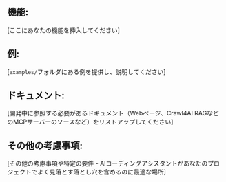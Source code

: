 ## 機能:

[ここにあなたの機能を挿入してください]

## 例:

[`examples/`フォルダにある例を提供し、説明してください]

## ドキュメント:

[開発中に参照する必要があるドキュメント（Webページ、Crawl4AI RAGなどのMCPサーバーのソースなど）をリストアップしてください]

## その他の考慮事項:

[その他の考慮事項や特定の要件 - AIコーディングアシスタントがあなたのプロジェクトでよく見落とす落とし穴を含めるのに最適な場所]
